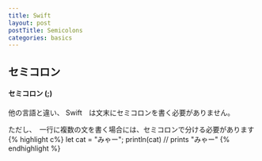 ```yaml
---
title: Swift
layout: post
postTitle: Semicolons
categories: basics
---
```


## セミコロン

#### セミコロン (;)
他の言語と違い、 Swift　は文末にセミコロンを書く必要がありません。

ただし、　一行に複数の文を書く場合には、セミコロンで分ける必要があります
{% highlight c%}
let cat = "みゃー"; println(cat)
// prints "みゃー"
{% endhighlight %}
